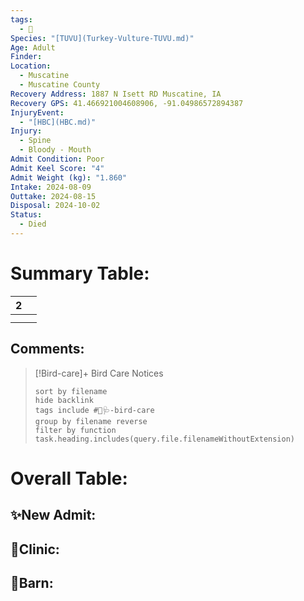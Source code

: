 ```yaml
---
tags:
  - 🦅
Species: "[TUVU](Turkey-Vulture-TUVU.md)"
Age: Adult
Finder: 
Location:
  - Muscatine
  - Muscatine County
Recovery Address: 1887 N Isett RD Muscatine, IA
Recovery GPS: 41.466921004608906, -91.04986572894387
InjuryEvent:
  - "[HBC](HBC.md)"
Injury:
  - Spine
  - Bloody - Mouth
Admit Condition: Poor
Admit Keel Score: "4"
Admit Weight (kg): "1.860"
Intake: 2024-08-09
Outtake: 2024-08-15
Disposal: 2024-10-02
Status:
  - Died
---
```


# Summary Table:

<div><table class="dataview table-view-table"><thead class="table-view-thead"><tr class="table-view-tr-header"><th class="table-view-th"><span></span><span class="dataview small-text">2</span></th><th class="table-view-th"><span></span></th></tr></thead><tbody class="table-view-tbody"><tr><td><span></span></td><td><span></span></td></tr><tr><td><span></span></td><td><span></span></td></tr></tbody></table></div>

## Comments:

> [!Bird-care]+ Bird Care Notices
>   ```tasks 
>   sort by filename
>   hide backlink
>   tags include #🦅🩺-bird-care 
>   group by filename reverse
>   filter by function task.heading.includes(query.file.filenameWithoutExtension)
>   ```

# Overall Table:

## ✨New Admit:



## 🏥Clinic:



## 🏡Barn:


